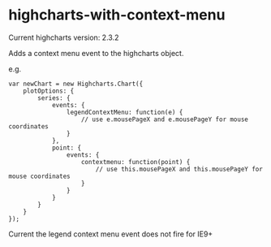 highcharts-with-context-menu
============================

Current highcharts version: 2.3.2

Adds a context menu event to the highcharts object.

e.g.

    var newChart = new Highcharts.Chart({
        plotOptions: {
            series: {
                events: {
                    legendContextMenu: function(e) {
                        // use e.mousePageX and e.mousePageY for mouse coordinates
                    }
                },
                point: {
                    events: {
                        contextmenu: function(point) {
                            // use this.mousePageX and this.mousePageY for mouse coordinates
                        }
                    }
                }
            }
        }
    });

Current the legend context menu event does not fire for IE9+